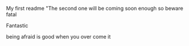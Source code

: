 My first readme
"The second one will be coming soon enough so beware
fatal

Fantastic

being afraid is good when you over come it
